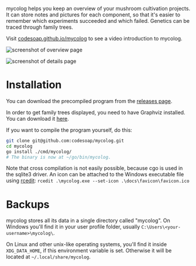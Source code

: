 mycolog helps you keep an overview of your mushroom cultivation
projects. It can store notes and pictures for each component, so that
it's easier to remember which experiments succeeded and which failed.
Genetics can be traced through family trees.

Visit [codesoap.github.io/mycolog](https://codesoap.github.io/mycolog/)
to see a video introduction to mycolog.

![screenshot of overview page](https://github.com/codesoap/mycolog/releases/download/v0.3.0/overview.png)

![screenshot of details page](https://github.com/codesoap/mycolog/releases/download/v0.4.0/details.png)

# Installation
You can download the precompiled program from the
[releases page](https://github.com/codesoap/mycolog/releases).

In order to get family trees displayed, you need to have Graphviz
installed. You can download it [here](https://graphviz.org/download/).

If you want to compile the program yourself, do this:

```bash
git clone git@github.com:codesoap/mycolog.git
cd mycolog
go install ./cmd/mycolog/
# The binary is now at ~/go/bin/mycolog.
```

Note that cross compilation is not easily possible, because cgo is
used in the sqlite3 driver. An icon can be attached to the Windows
executable file using [rcedit](https://github.com/electron/rcedit):
`rcedit .\mycolog.exe --set-icon .\docs\favicon\favicon.ico`

# Backups
mycolog stores all its data in a single directory called "mycolog".
On Windows you'll find it in your user profile folder, usually
`C:\Users\<your-username>\mycolog\`.

On Linux and other unix-like operating systems, you'll find it inside
`XDG_DATA_HOME`, if this environment variable is set. Otherwise it will
be located at `~/.local/share/mycolog`.
